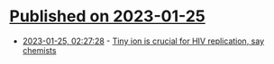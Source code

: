 # [Published on 2023-01-25](index.md)

* [2023-01-25, 02:27:28](https://news.ycombinator.com/item?id=34513628) - [Tiny ion is crucial for HIV replication, say chemists](https://medicalxpress.com/news/2023-01-tiny-ion-crucial-hiv-replication.html)
